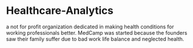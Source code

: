 # Healthcare-Analytics
a not for profit organization dedicated in making health conditions for working professionals better. MedCamp was started because the founders saw their family suffer due to bad work life balance and neglected health.
